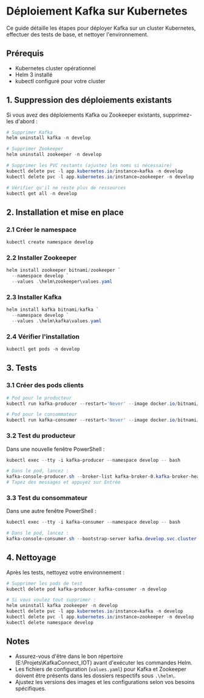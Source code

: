 # Déploiement Kafka sur Kubernetes

Ce guide détaille les étapes pour déployer Kafka sur un cluster Kubernetes, effectuer des tests de base, et nettoyer l'environnement.

## Prérequis

- Kubernetes cluster opérationnel
- Helm 3 installé
- kubectl configuré pour votre cluster

## 1. Suppression des déploiements existants

Si vous avez des déploiements Kafka ou Zookeeper existants, supprimez-les d'abord :

```powershell
# Supprimer Kafka
helm uninstall kafka -n develop

# Supprimer Zookeeper
helm uninstall zookeeper -n develop

# Supprimer les PVC restants (ajustez les noms si nécessaire)
kubectl delete pvc -l app.kubernetes.io/instance=kafka -n develop
kubectl delete pvc -l app.kubernetes.io/instance=zookeeper -n develop

# Vérifier qu'il ne reste plus de ressources
kubectl get all -n develop
```

## 2. Installation et mise en place

### 2.1 Créer le namespace

```powershell
kubectl create namespace develop
```

### 2.2 Installer Zookeeper

```powershell
helm install zookeeper bitnami/zookeeper `
  --namespace develop `
  --values .\helm\zookeeper\values.yaml
```

### 2.3 Installer Kafka

```powershell
helm install kafka bitnami/kafka `
  --namespace develop `
  --values .\helm\kafka\values.yaml
```

### 2.4 Vérifier l'installation

```powershell
kubectl get pods -n develop
```

## 3. Tests

### 3.1 Créer des pods clients

```powershell
# Pod pour le producteur
kubectl run kafka-producer --restart='Never' --image docker.io/bitnami/kafka:3.8.0-debian-12-r5 --namespace develop --command -- sleep infinity

# Pod pour le consommateur
kubectl run kafka-consumer --restart='Never' --image docker.io/bitnami/kafka:3.8.0-debian-12-r5 --namespace develop --command -- sleep infinity
```

### 3.2 Test du producteur

Dans une nouvelle fenêtre PowerShell :

```powershell
kubectl exec --tty -i kafka-producer --namespace develop -- bash

# Dans le pod, lancez :
kafka-console-producer.sh --broker-list kafka-broker-0.kafka-broker-headless.develop.svc.cluster.local:9092 --topic test
# Tapez des messages et appuyez sur Entrée
```

### 3.3 Test du consommateur

Dans une autre fenêtre PowerShell :

```powershell
kubectl exec --tty -i kafka-consumer --namespace develop -- bash

# Dans le pod, lancez :
kafka-console-consumer.sh --bootstrap-server kafka.develop.svc.cluster.local:9092 --topic test --from-beginning
```

## 4. Nettoyage

Après les tests, nettoyez votre environnement :

```powershell
# Supprimer les pods de test
kubectl delete pod kafka-producer kafka-consumer -n develop

# Si vous voulez tout supprimer :
helm uninstall kafka zookeeper -n develop
kubectl delete pvc -l app.kubernetes.io/instance=kafka -n develop
kubectl delete pvc -l app.kubernetes.io/instance=zookeeper -n develop
kubectl delete namespace develop
```

## Notes

- Assurez-vous d'être dans le bon répertoire (E:\Projets\KafkaConnect_IOT) avant d'exécuter les commandes Helm.
- Les fichiers de configuration (`values.yaml`) pour Kafka et Zookeeper doivent être présents dans les dossiers respectifs sous `.\helm\`.
- Ajustez les versions des images et les configurations selon vos besoins spécifiques.
